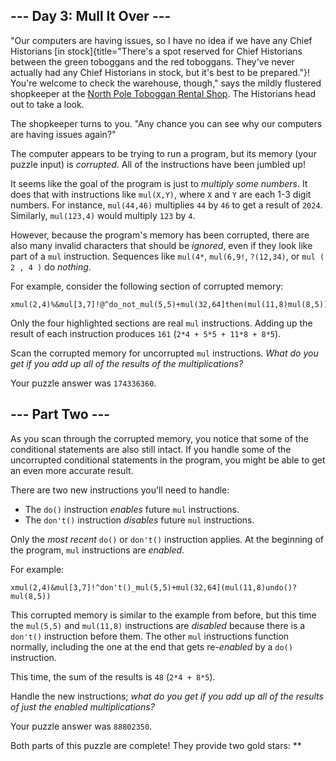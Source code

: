 
\-\-- Day 3: Mull It Over \-\--
-------------------------------

\"Our computers are having issues, so I have no idea if we have any
Chief Historians [in
stock]{title="There's a spot reserved for Chief Historians between the green toboggans and the red toboggans. They've never actually had any Chief Historians in stock, but it's best to be prepared."}!
You\'re welcome to check the warehouse, though,\" says the mildly
flustered shopkeeper at the [North Pole Toboggan Rental
Shop](/2020/day/2). The Historians head out to take a look.

The shopkeeper turns to you. \"Any chance you can see why our computers
are having issues again?\"

The computer appears to be trying to run a program, but its memory (your
puzzle input) is *corrupted*. All of the instructions have been jumbled
up!

It seems like the goal of the program is just to *multiply some
numbers*. It does that with instructions like `mul(X,Y)`, where `X` and
`Y` are each 1-3 digit numbers. For instance, `mul(44,46)` multiplies
`44` by `46` to get a result of `2024`. Similarly, `mul(123,4)` would
multiply `123` by `4`.

However, because the program\'s memory has been corrupted, there are
also many invalid characters that should be *ignored*, even if they look
like part of a `mul` instruction. Sequences like `mul(4*`, `mul(6,9!`,
`?(12,34)`, or `mul ( 2 , 4 )` do *nothing*.

For example, consider the following section of corrupted memory:

    xmul(2,4)%&mul[3,7]!@^do_not_mul(5,5)+mul(32,64]then(mul(11,8)mul(8,5))

Only the four highlighted sections are real `mul` instructions. Adding
up the result of each instruction produces `161`
(`2*4 + 5*5 + 11*8 + 8*5`).

Scan the corrupted memory for uncorrupted `mul` instructions. *What do
you get if you add up all of the results of the multiplications?*

Your puzzle answer was `174336360`.

\-\-- Part Two \-\-- 
--------------------

As you scan through the corrupted memory, you notice that some of the
conditional statements are also still intact. If you handle some of the
uncorrupted conditional statements in the program, you might be able to
get an even more accurate result.

There are two new instructions you\'ll need to handle:

-   The `do()` instruction *enables* future `mul` instructions.
-   The `don't()` instruction *disables* future `mul` instructions.

Only the *most recent* `do()` or `don't()` instruction applies. At the
beginning of the program, `mul` instructions are *enabled*.

For example:

    xmul(2,4)&mul[3,7]!^don't()_mul(5,5)+mul(32,64](mul(11,8)undo()?mul(8,5))

This corrupted memory is similar to the example from before, but this
time the `mul(5,5)` and `mul(11,8)` instructions are *disabled* because
there is a `don't()` instruction before them. The other `mul`
instructions function normally, including the one at the end that gets
re-*enabled* by a `do()` instruction.

This time, the sum of the results is `48` (`2*4 + 8*5`).

Handle the new instructions; *what do you get if you add up all of the
results of just the enabled multiplications?*

Your puzzle answer was `88802350`.

Both parts of this puzzle are complete! They provide two gold stars:
\*\*
